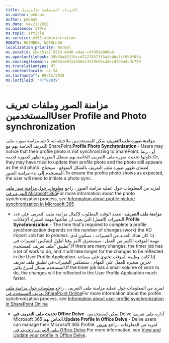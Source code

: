 ```yaml
---
title: الأذونات المتعلقة بالترحيل
ms.author: pebaum
author: pebaum
ms.date: 04/21/2020
ms.audience: ITPro
ms.topic: article
ms.service: o365-administration
ROBOTS: NOINDEX, NOFOLLOW
localization_priority: Normal
ms.assetid: cbec51a7-5513-4848-a9ae-cdf993e000a8
ms.openlocfilehash: 39b36a85319ccd71278571f3a3cbbc7cf0b9f0fa
ms.sourcegitcommit: c6692ce0fa1358ec3529e59ca0ecdfdea4cdc759
ms.translationtype: MT
ms.contentlocale: ar-SA
ms.lasthandoff: 09/15/2020
ms.locfileid: "47798039"
---
```

# <a name="user-profile-and-photo-synchronization"></a><span data-ttu-id="bcedf-102">مزامنة الصور وملفات تعريف المستخدمين</span><span class="sxs-lookup"><span data-stu-id="bcedf-102">User Profile and Photo synchronization</span></span>

 <span data-ttu-id="bcedf-103">**مزامنة صوره ملف التعريف** يمكن للمستخدمين ملاحظه انه لا تتم مزامنة صوره ملف التعريف الخاصة بهم مع SharePoint.</span><span class="sxs-lookup"><span data-stu-id="bcedf-103">**Profile Photo Synchronization** - Users may notice that their profile photo is not synchronizing to SharePoint.</span></span> <span data-ttu-id="bcedf-104">أو ، ربما حاولوا تحديث صوره ملف التعريف الخاصة بهم ستظل الصورة تظهر كصوره قديمه.</span><span class="sxs-lookup"><span data-stu-id="bcedf-104">Or, they may have tried to update their profile photo and the photo still appears as the old photo.</span></span> <span data-ttu-id="bcedf-105">لضمان ظهور صوره ملف التعريف بالشكل المتوقع ، سيحتاج المستخدم إلى بدء مزامنة الصور.</span><span class="sxs-lookup"><span data-stu-id="bcedf-105">To ensure the profile photo shows as expected, the user will need to initiate a photo sync.</span></span> 
  
<span data-ttu-id="bcedf-106">لمزيد من المعلومات حول عمليه مزامنة الصور ، راجع [معلومات حول مزامنة صور ملف التعريف في Microsoft 365](https://go.microsoft.com/fwlink/?linkid=2022634)</span><span class="sxs-lookup"><span data-stu-id="bcedf-106">For more information about the photo synchronization process, see [Information about profile picture synchronization in Microsoft 365](https://go.microsoft.com/fwlink/?linkid=2022634)</span></span>
  
- <span data-ttu-id="bcedf-107">**مزامنة ملف التعريف** -تعتمد الوقت المطلوب لإكمال مزامنة ملف التعريف علي عدد التغييرات (العمل) التي يجب ان تعالجها مهمة استيراد الإعلانات.</span><span class="sxs-lookup"><span data-stu-id="bcedf-107">**Profile Synchronization** - The time that's required to complete a profile synchronization depends on the number of changes (work) the AD Import Job has to process.</span></span> <span data-ttu-id="bcedf-108">إذا كان هناك العديد من التغييرات ، سيكون لدي مهمة المؤقت الكثير من العمل ، سيستغرق الأمر وقتا أطول لتنعكس التغييرات في تطبيق "ملف تعريف المستخدم".</span><span class="sxs-lookup"><span data-stu-id="bcedf-108">If there are many changes, the timer job has a lot of work to do, and it will take longer for the changes to be reflected in the User Profile Application.</span></span> <span data-ttu-id="bcedf-109">إذا كانت وظيفة المؤقت تحتوي علي مساحة تخزين صغيره للعمل علي المهام ، ستنعكس التغييرات في تطبيق ملف تعريف المستخدم بشكل أسرع بكثير.</span><span class="sxs-lookup"><span data-stu-id="bcedf-109">If the timer job has a small volume of work to do, the changes will be reflected in the User Profile Application much faster.</span></span> 
  
<span data-ttu-id="bcedf-110">لمزيد من المعلومات حول عمليه مزامنة ملف التعريف ، راجع [معلومات حول مزامنة ملف تعريف المستخدم في SharePoint Online](https://go.microsoft.com/fwlink/?linkid=2022639)</span><span class="sxs-lookup"><span data-stu-id="bcedf-110">For more information about the profile synchronization process, see [Information about user profile synchronization in SharePoint Online](https://go.microsoft.com/fwlink/?linkid=2022639)</span></span>
    
- <span data-ttu-id="bcedf-111">**تحديث ملف التعريف في Office Delve** -يمكن لمستخدمي Delve أداره ملف تعريف Microsoft 365 الخاص بهم.</span><span class="sxs-lookup"><span data-stu-id="bcedf-111">**Update Profile in Office Delve** - Delve users can manage their Microsoft 365 Profile.</span></span> <span data-ttu-id="bcedf-112">لمزيد من المعلومات ، راجع [عرض ملف التعريف وتحديثه في Office Delve](https://support.office.com/article/View-and-update-your-profile-in-Office-Delve-4e84343b-eedf-45a1-aeb9-8627ccca14ba).</span><span class="sxs-lookup"><span data-stu-id="bcedf-112">For more information, see [View and Update your profile in Office Delve](https://support.office.com/article/View-and-update-your-profile-in-Office-Delve-4e84343b-eedf-45a1-aeb9-8627ccca14ba).</span></span>
    

